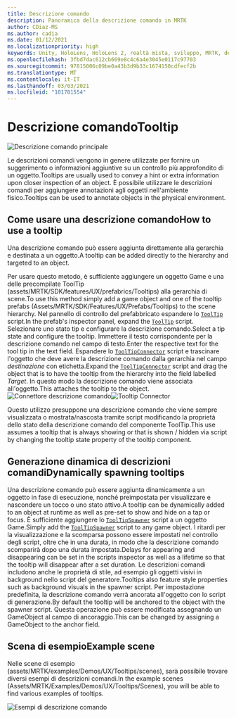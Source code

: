 ```yaml
---
title: Descrizione comando
description: Panoramica della descrizione comando in MRTK
author: CDiaz-MS
ms.author: cadia
ms.date: 01/12/2021
ms.localizationpriority: high
keywords: Unity, HoloLens, HoloLens 2, realtà mista, sviluppo, MRTK, descrizione comando,
ms.openlocfilehash: 3fbd7dac612cb669e8c4c6a4e3045e0117c97703
ms.sourcegitcommit: 97815006c09be0a43b3d9b33c1674150cdfecf2b
ms.translationtype: MT
ms.contentlocale: it-IT
ms.lasthandoff: 03/03/2021
ms.locfileid: "101781554"
---
```

# <a name="tooltip"></a><span data-ttu-id="96e06-104">Descrizione comando</span><span class="sxs-lookup"><span data-stu-id="96e06-104">Tooltip</span></span>

![Descrizione comando principale](../images/tooltip/MRTK_Tooltip_Main.png)

<span data-ttu-id="96e06-106">Le descrizioni comandi vengono in genere utilizzate per fornire un suggerimento o informazioni aggiuntive su un controllo più approfondito di un oggetto.</span><span class="sxs-lookup"><span data-stu-id="96e06-106">Tooltips are usually used to convey a hint or extra information upon closer inspection of an object.</span></span> <span data-ttu-id="96e06-107">È possibile utilizzare le descrizioni comandi per aggiungere annotazioni agli oggetti nell'ambiente fisico.</span><span class="sxs-lookup"><span data-stu-id="96e06-107">Tooltips can be used to annotate objects in the physical environment.</span></span>

## <a name="how-to-use-a-tooltip"></a><span data-ttu-id="96e06-108">Come usare una descrizione comando</span><span class="sxs-lookup"><span data-stu-id="96e06-108">How to use a tooltip</span></span>

<span data-ttu-id="96e06-109">Una descrizione comando può essere aggiunta direttamente alla gerarchia e destinata a un oggetto.</span><span class="sxs-lookup"><span data-stu-id="96e06-109">A tooltip can be added directly to the hierarchy and targeted to an object.</span></span>

<span data-ttu-id="96e06-110">Per usare questo metodo, è sufficiente aggiungere un oggetto Game e una delle precompilate ToolTip (assets/MRTK/SDK/features/UX/prefabrics/Tooltips) alla gerarchia di scene.</span><span class="sxs-lookup"><span data-stu-id="96e06-110">To use this method simply add a game object and one of the tooltip prefabs (Assets/MRTK/SDK/Features/UX/Prefabs/Tooltips) to the scene hierarchy.</span></span> <span data-ttu-id="96e06-111">Nel pannello di controllo del prefabbricato espandere lo [`ToolTip`](xref:Microsoft.MixedReality.Toolkit.UI.ToolTip) script.</span><span class="sxs-lookup"><span data-stu-id="96e06-111">In the prefab's inspector panel, expand the [`ToolTip`](xref:Microsoft.MixedReality.Toolkit.UI.ToolTip) script.</span></span> <span data-ttu-id="96e06-112">Selezionare uno stato tip e configurare la descrizione comando.</span><span class="sxs-lookup"><span data-stu-id="96e06-112">Select a tip state and configure the tooltip.</span></span>  <span data-ttu-id="96e06-113">Immettere il testo corrispondente per la descrizione comando nel campo di testo.</span><span class="sxs-lookup"><span data-stu-id="96e06-113">Enter the respective text for the tool tip in the text field.</span></span> <span data-ttu-id="96e06-114">Espandere lo [`ToolTipConnector`](xref:Microsoft.MixedReality.Toolkit.UI.ToolTipConnector) script e trascinare l'oggetto che deve avere la descrizione comando dalla gerarchia nel campo *destinazione* con etichetta.</span><span class="sxs-lookup"><span data-stu-id="96e06-114">Expand the [`ToolTipConnector`](xref:Microsoft.MixedReality.Toolkit.UI.ToolTipConnector) script and drag the object that is to have the tooltip from the hierarchy into the field labelled *Target*.</span></span> <span data-ttu-id="96e06-115">In questo modo la descrizione comando viene associata all'oggetto.</span><span class="sxs-lookup"><span data-stu-id="96e06-115">This attaches the tooltip to the object.</span></span>
<span data-ttu-id="96e06-116">![Connettore descrizione comando](../images/tooltip/MRTK_Tooltip_Connector.png)</span><span class="sxs-lookup"><span data-stu-id="96e06-116">![Tooltip Connector](../images/tooltip/MRTK_Tooltip_Connector.png)</span></span>

<span data-ttu-id="96e06-117">Questo utilizzo presuppone una descrizione comando che viene sempre visualizzata o mostrata/nascosta tramite script modificando la proprietà dello stato della descrizione comando del componente ToolTip.</span><span class="sxs-lookup"><span data-stu-id="96e06-117">This use assumes a tooltip that is always showing or that is shown / hidden via script by changing the tooltip state property of the tooltip component.</span></span>

## <a name="dynamically-spawning-tooltips"></a><span data-ttu-id="96e06-118">Generazione dinamica di descrizioni comandi</span><span class="sxs-lookup"><span data-stu-id="96e06-118">Dynamically spawning tooltips</span></span>

<span data-ttu-id="96e06-119">Una descrizione comando può essere aggiunta dinamicamente a un oggetto in fase di esecuzione, nonché preimpostata per visualizzare e nascondere un tocco o uno stato attivo.</span><span class="sxs-lookup"><span data-stu-id="96e06-119">A tooltip can be dynamically added to an object at runtime as well as pre-set to show and hide on a tap or focus.</span></span> <span data-ttu-id="96e06-120">È sufficiente aggiungere lo [`ToolTipSpawner`](xref:Microsoft.MixedReality.Toolkit.UI.ToolTipSpawner) script a un oggetto Game.</span><span class="sxs-lookup"><span data-stu-id="96e06-120">Simply add the [`ToolTipSpawner`](xref:Microsoft.MixedReality.Toolkit.UI.ToolTipSpawner) script to any game object.</span></span> <span data-ttu-id="96e06-121">I ritardi per la visualizzazione e la scomparsa possono essere impostati nel controllo degli script, oltre che in una durata, in modo che la descrizione comando scomparirà dopo una durata impostata.</span><span class="sxs-lookup"><span data-stu-id="96e06-121">Delays for appearing and disappearing can be set in the scripts inspector as well as a lifetime so that the tooltip will disappear after a set duration.</span></span> <span data-ttu-id="96e06-122">Le descrizioni comandi includono anche le proprietà di stile, ad esempio gli oggetti visivi in background nello script del generatore.</span><span class="sxs-lookup"><span data-stu-id="96e06-122">Tooltips also feature style properties such as background visuals in the spawner script.</span></span> <span data-ttu-id="96e06-123">Per impostazione predefinita, la descrizione comando verrà ancorata all'oggetto con lo script di generazione.</span><span class="sxs-lookup"><span data-stu-id="96e06-123">By default the tooltip will be anchored to the object with the spawner script.</span></span> <span data-ttu-id="96e06-124">Questa operazione può essere modificata assegnando un GameObject al campo di ancoraggio.</span><span class="sxs-lookup"><span data-stu-id="96e06-124">This can be changed by assigning a GameObject to the anchor field.</span></span>

## <a name="example-scene"></a><span data-ttu-id="96e06-125">Scena di esempio</span><span class="sxs-lookup"><span data-stu-id="96e06-125">Example scene</span></span>

<span data-ttu-id="96e06-126">Nelle scene di esempio (assets/MRTK/examples/Demos/UX/Tooltips/scenes), sarà possibile trovare diversi esempi di descrizioni comandi.</span><span class="sxs-lookup"><span data-stu-id="96e06-126">In the example scenes (Assets/MRTK/Examples/Demos/UX/Tooltips/Scenes), you will be able to find various examples of tooltips.</span></span>

![Esempi di descrizione comando](../images/tooltip/MRTK_Tooltip_Examples.png)
